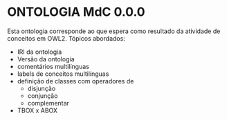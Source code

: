 # ONTOLOGIA MdC 0.0.0

Esta ontologia corresponde ao que espera como resultado da atividade de conceitos em OWL2.
Tópicos abordados:
- IRI da ontologia
- Versão da ontologia
- comentários multilínguas
- labels de conceitos multilínguas
- definição de classes com operadores de
  - disjunção
  - conjunção
  - complementar
 - TBOX x ABOX
